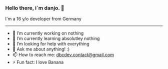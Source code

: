 ### Hello there, i´m danjo. 👋
I'm a 16 y/o developer from Germany 
_________________________________________________________
- 🔭 I’m currently working on nothing
- 🌱 I’m currently learning absolutley nothing
- 🤔 I’m looking for help with everything
- 💬 Ask me about anything! :)
- 📫 How to reach me: dbcdev.contact@gmail.com
- ⚡ Fun fact: I love Banana


